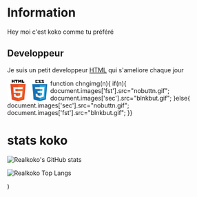 # Information

Hey moi c'est koko comme tu préféré 

## Developpeur 
Je suis un petit developpeur  [HTML](https://www.journaldunet.fr/web-tech/dictionnaire-du-webmastering/1203255-html-hypertext-markup-langage-definition-traduction/) qui s'ameliore chaque jour


<a href="https://www.w3schools.com/html/" target="_blank"><img align="left" alt="HTML5" width="50px" src="https://raw.githubusercontent.com/github/explore/80688e429a7d4ef2fca1e82350fe8e3517d3494d/topics/html/html.png" /></a>
<a href="https://www.w3schools.com/css/" target="_blank"><img align="left" alt="CSS3" width="50px" src="https://raw.githubusercontent.com/github/explore/80688e429a7d4ef2fca1e82350fe8e3517d3494d/topics/css/css.png" /></a>


function chngimg(n){
if(n){
document.images['fst'].src="nobuttn.gif";
document.images['sec'].src="blnkbut.gif";
}else{
document.images['sec'].src="nobuttn.gif";
document.images['fst'].src="blnkbut.gif";
}}

</script>
    <!--
        A quand sa lancer dans le Javascript ?
    -->




# stats koko 

![Realkoko's GitHub stats](https://github-readme-stats.vercel.app/api?username=RealDanzo&hide=contribs,prs)

![Realkoko Top Langs](https://github-readme-stats.vercel.app/api/top-langs/?username=RealDanzo&theme=tokyonight)


)
